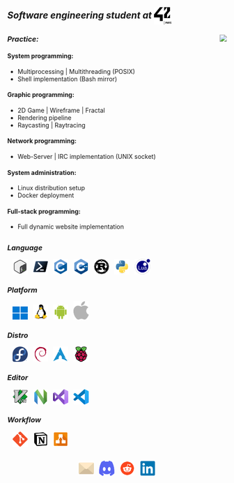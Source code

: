 <h2><em><strong>Software engineering student at <img align="center"src="asset/42paris.svg" width="40" height="40" ></em></strong></h2>
<div>
  <img align="right" src="asset/dante.gif">
  <div>
    <h3 align="left"><em><strong>Practice:</em></strong></h3>
    <h4><strong>System programming:</strong></h4>
    <ul>
      <li>Multiprocessing | Multithreading (POSIX)</li>
      <li>Shell implementation (Bash mirror)</li>
    </ul>
    <h4><strong>Graphic programming:</strong></h4>
    <ul>
      <li>2D Game | Wireframe | Fractal</li>
      <li>Rendering pipeline</li>
      <li>Raycasting | Raytracing</li>
    </ul>
    <h4><strong>Network programming:</strong></h4>
    <ul>
      <li>Web-Server | IRC implementation (UNIX socket)</li>
    </ul>
    <h4><strong>System administration:</strong></h4>
    <ul>
      <li>Linux distribution setup</li>
      <li>Docker deployment</li>
    </ul>
    <h4><strong>Full-stack programming:</strong></h4>
    <ul>
      <li>Full dynamic website implementation</li>
    </ul>
    <h2></h2>
    </div>
  <div>
    <h3><em><strong>Language</strong><em></h3>
    &nbsp;&nbsp;
    <img src="asset/language/icons8-bash.svg" width="35" height="35">
    &nbsp;
    <img src="asset/language/powershell-original.svg" width="35" height="35">
    &nbsp;
    <img src="asset/language/c-original.svg" width="35" height="35">
    &nbsp;
    <img src="asset/language/cplusplus-original.svg" width="35" height="35">
    &nbsp;
    <img src="asset/language/rust-original.svg" width="35" height="35">
    &nbsp;
    <img src="asset/language/python-original.svg" width="35" height="35">
    &nbsp;
    <img src="asset/language/lua-original.svg" width="35" height="35">
  </div>
  <div>
    <h3><em><strong>Platform</strong></em></h3>
    &nbsp;&nbsp;
    <img src="asset/platform/windows11-original.svg" width="35" height="30">
    &nbsp;
    <img src="asset/platform/linux-original.svg" width="35" height="35">
    &nbsp;
    <img src="asset/platform/android-original.svg" width="35" height="35">
    &nbsp;
    <img src="asset/platform/Apple_logo_grey.svg" width="35">
  </div>
  <div>
    <h3><em><strong>Distro</strong><em></h3>
    &nbsp;&nbsp;
    <img src="asset/distro/fedora-original.svg" width="35" height="35">
    &nbsp;
    <img src="asset/distro/debian-original.svg" width="35" height="35">
    &nbsp;
    <img src="asset/distro/archlinux-original.svg" width="35" height="35">
    &nbsp;
    <img src="asset/distro/raspberrypi-original.svg" width="35" height="35">
  </div>
  <div>
    <h3><em><strong>Editor</em></strong></h3>
    &nbsp;&nbsp;
    <img src="asset/editor/vim-original.svg" width="35" height="35">
    &nbsp;
    <img src="asset/editor/neovim-original.svg" width="35" height="35">
    &nbsp;
    <img src="asset/editor/visualstudio-original.svg" width="35" height="35">
    &nbsp;
    <img src="asset/editor/vscode-original.svg" width="35" height="35">
  </div>
  <div>
    <h3><em><strong>Workflow</strong></em></h3>
    &nbsp;&nbsp;
    <img src="asset/workflow/git-original.svg" width="35" height="35">
    &nbsp;
    <img src="asset/workflow/notion-original.svg" width="35" height="35">
    &nbsp;
    <img src="asset/workflow/drawio-svgrepo-com.svg" width="35" height="35">
  </div>
</div>
<h2></h2>
<div align="center">
    <img src="asset/contact/email-svgrepo-com.svg" width="35" height="35">
    &nbsp;
    <img src="asset/contact/discord-mark-blue.svg" width="35" height="35">
    &nbsp;
    <img src="asset/contact/reddit-svgrepo-com.svg" width="35" height="35">
    &nbsp;
    <img src="asset/contact/linkedin-original.svg" width="35" height="35">
</div>